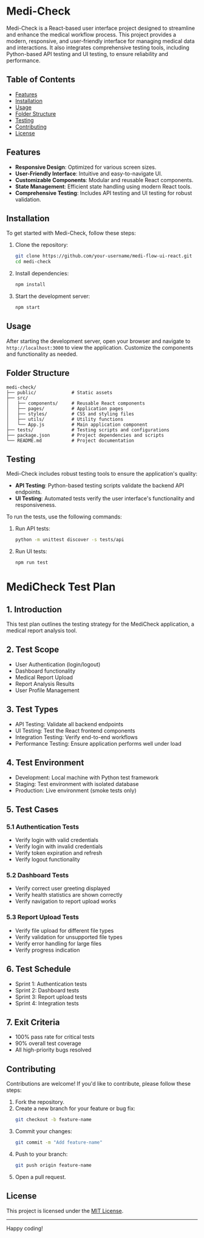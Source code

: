# Medi-Check

Medi-Check is a React-based user interface project designed to streamline and enhance the medical workflow process. This project provides a modern, responsive, and user-friendly interface for managing medical data and interactions. It also integrates comprehensive testing tools, including Python-based API testing and UI testing, to ensure reliability and performance.

## Table of Contents

- [Features](#features)
- [Installation](#installation)
- [Usage](#usage)
- [Folder Structure](#folder-structure)
- [Testing](#testing)
- [Contributing](#contributing)
- [License](#license)

## Features

- **Responsive Design**: Optimized for various screen sizes.
- **User-Friendly Interface**: Intuitive and easy-to-navigate UI.
- **Customizable Components**: Modular and reusable React components.
- **State Management**: Efficient state handling using modern React tools.
- **Comprehensive Testing**: Includes API testing and UI testing for robust validation.

## Installation

To get started with Medi-Check, follow these steps:

1. Clone the repository:

   ```bash
   git clone https://github.com/your-username/medi-flow-ui-react.git
   cd medi-check
   ```

2. Install dependencies:

   ```bash
   npm install
   ```

3. Start the development server:
   ```bash
   npm start
   ```

## Usage

After starting the development server, open your browser and navigate to `http://localhost:3000` to view the application. Customize the components and functionality as needed.

## Folder Structure

```
medi-check/
├── public/             # Static assets
├── src/
│   ├── components/     # Reusable React components
│   ├── pages/          # Application pages
│   ├── styles/         # CSS and styling files
│   ├── utils/          # Utility functions
│   └── App.js          # Main application component
├── tests/              # Testing scripts and configurations
├── package.json        # Project dependencies and scripts
└── README.md           # Project documentation
```

## Testing

Medi-Check includes robust testing tools to ensure the application's quality:

- **API Testing**: Python-based testing scripts validate the backend API endpoints.
- **UI Testing**: Automated tests verify the user interface's functionality and responsiveness.

To run the tests, use the following commands:

1. Run API tests:

   ```bash
   python -m unittest discover -s tests/api
   ```

2. Run UI tests:
   ```bash
   npm run test
   ```

# MediCheck Test Plan

## 1. Introduction

This test plan outlines the testing strategy for the MediCheck application, a medical report analysis tool.

## 2. Test Scope

- User Authentication (login/logout)
- Dashboard functionality
- Medical Report Upload
- Report Analysis Results
- User Profile Management

## 3. Test Types

- API Testing: Validate all backend endpoints
- UI Testing: Test the React frontend components
- Integration Testing: Verify end-to-end workflows
- Performance Testing: Ensure application performs well under load

## 4. Test Environment

- Development: Local machine with Python test framework
- Staging: Test environment with isolated database
- Production: Live environment (smoke tests only)

## 5. Test Cases

### 5.1 Authentication Tests

- Verify login with valid credentials
- Verify login with invalid credentials
- Verify token expiration and refresh
- Verify logout functionality

### 5.2 Dashboard Tests

- Verify correct user greeting displayed
- Verify health statistics are shown correctly
- Verify navigation to report upload works

### 5.3 Report Upload Tests

- Verify file upload for different file types
- Verify validation for unsupported file types
- Verify error handling for large files
- Verify progress indication

## 6. Test Schedule

- Sprint 1: Authentication tests
- Sprint 2: Dashboard tests
- Sprint 3: Report upload tests
- Sprint 4: Integration tests

## 7. Exit Criteria

- 100% pass rate for critical tests
- 90% overall test coverage
- All high-priority bugs resolved

## Contributing

Contributions are welcome! If you'd like to contribute, please follow these steps:

1. Fork the repository.
2. Create a new branch for your feature or bug fix:
   ```bash
   git checkout -b feature-name
   ```
3. Commit your changes:
   ```bash
   git commit -m "Add feature-name"
   ```
4. Push to your branch:
   ```bash
   git push origin feature-name
   ```
5. Open a pull request.

## License

This project is licensed under the [MIT License](LICENSE).

---

Happy coding!
